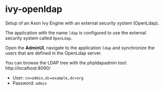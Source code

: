 # ivy-openldap

Setup of an Axon Ivy Engine with an external security system (OpenLdap).

The application with the name `ldap` is configured to use the external security system called `OpenLdap`. 

Open the __AdminUI__, navigate to the application `ldap` and synchronize the users that are defined in the OpenLdap server.

You can browse the LDAP tree with the phpldapadmin tool: http://localhost:8090/

* User: `cn=admin,dc=example,dc=org`
* Password: `admin`
